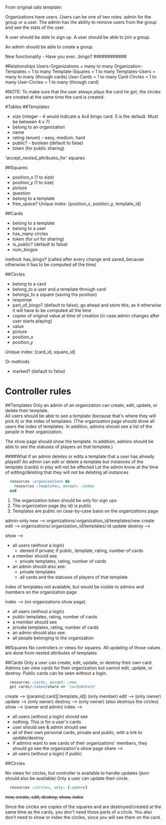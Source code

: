 From original rails template:

Organizations have users.  Users can be one of two roles: admin for the group or a user.  The admin has the ability to remove users from the group and see the stats of the user.

A user should be able to sign up.
A user should be able to join a group.

An admin should be able to create a group.


New functionality - Have you ever...bingo?
############


#Relationships
Users-Organizations = many to many
Organization-Templates = 1 to many
Template-Squares = 1 to many
Templates-Users = many to many (through cards)
User-Cards = 1 to many
Card-Circles = 1 to many
User-Circles = 1 to many (through card)

#NOTE:
To make sure that the user always plays the card he got, the circles are created at the same time the card is created.

#Tables
##Templates
- size (integer - 4 would indicate a 4x4 bingo card. 5 is the default.  Must be between 4 x 7)
- belong to an organization
- name
- rating (enum) - easy, medium, hard
- public? - boolean (default to false)
- token (for public sharing)

'accept_nested_attributes_for' squares

##Squares
- position_x (1 to size)
- position_y (1 to size)
- picture
- question
- belong to a template
- free_space?
Unique index: [position_x, position_y, template_id]

##Cards
- belong to a template
- belong to a user
- has_many circles
- token (for url for sharing)
- is_public? (default to false)
- num_bingos

method: has_bingo? (called after every change and saved, because otherwise it has to be computed all the time)

##Circles
- belong to a card
- belong_to a user and a template through card
- belongs_to a square (saving the position)
- response
- part_of_bingo? (default to false); go ahead and store this, as it otherwise it will have to be computed all the time
- copies of original value at time of creation (in case admin changes after user starts playing)
 - value
 - picture
 - position_x
 - position_y

Unique index: [card_id, square_id]

Or methods
- marked? (default to false)

# Controller rules
##Templates
Only an admin of an organization can create, edit, update, or delete their template.  
All users should be able to see a template (because that's where they will pick it) or the index of templates.
(The organization page should show all users the index of templates.  In addition, admins should see a list of the people in their organization.

The show page should show the template.  In addition, admins should be able to see the statuses of players on that template.)

####What if an admin deletes or edits a template that a user has already played?
An admin can edit or delete a template but instances of the template (cards) in play will not be affected
Let the admin know at the time of editing/deleting that they will not be deleting all instances

```ruby
  resources :organizations do
    resources :templates, except: :index
  end
```

1. The organization token should be only for sign ups
2. The organization page (by id) is public
3. Templates are public on case-by-case basis on the organizations page

admin-only
new --> organizations/:organization_id/templates/new
create 
edit --> organizations/:organization_id/templates/:id
update
destroy -->


show --> 
- all users (without a login)
  - denied if private; if public, template, rating, number of cards
- a member should see
  - private templates, rating, number of cards
- an admin should also see:
  - private templates
  - all cards and the statuses of players of that template

index of templates not available, but would be visible to admins and members on the organization page

index --> (on organizations show page)
- all users (without a login)
 - public templates, rating, number of cards
- a member should see
 - private templates, rating, number of cards
- an admin should also see:
 - all people belonging to the organization

##Squares
No controllers or views for squares.  All updating of those values are done from nested attributes of templates

##Cards
Only a user can create, edit, update, or destroy their own card.
Admins can view cards for their organization but cannot edit, update, or destroy.
Public cards can be seen without a login.

```ruby
  resources :cards, except: :new
  get cards/:token/share => 'cards#share'
```
create --> (params[:card][:template_id]) (only member)
edit --> (only owner)
update --> (only owner)
destroy --> (only owner) (also destroys the circles)
show --> (owner and admin)
index -->
- all users (without a login) should see
 - nothing.  This is for a user's cards
- user should see & admin should see
 - all of their own personal cards, private and public, with a link to update/destroy
  - If admins want to see cards of their organizations' members, they should go see the organization's show page 
share --> 
- all users (without a login) if public

##Circles

No views for circles, but controller is available to handle updates (json should also be available)
Only a user can update their circle.

```ruby
  resources :circles, only: [:update]
```
~~new, create, edit, destroy, show, index~~

Since the circles are copies of the squares and are destroyed/created at the same time as the cards, you don't need those parts of a circle.  You also don't need to show or index the circles, since you will see them on the card.